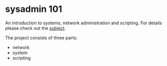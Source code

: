 # sysadmin 101

An introduction to systems, network administration and scripting. For details please check out the [subject](https://github.com/sharvas/init/raw/master/init.en.pdf).

The project consists of three parts:
* network
* system
* scripting


<!--stackedit_data:
eyJoaXN0b3J5IjpbOTY2NDQxNjkyXX0=
-->
